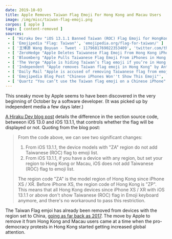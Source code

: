 ```yaml
---
date: 2019-10-03
title: Apple Removes Taiwan Flag Emoji For Hong Kong and Macau Users
image: /img/misc/taiwan-flag-emoji.png
corpos: [ apple ]
tags: [ content-removed ]
sources:
 - [ 'Hiraku Dev "iOS 13.1.1 Banned Taiwan (ROC) Flag Emoji for HongKong and Macau Users"', 'hiraku.tw/2019/10/4877/' ]
 - [ 'Emojipedia "Flag: Taiwan"', 'emojipedia.org/flag-for-taiwan/' ]
 - [ '王博源 Wang Boyuan - Tweet - 1179681769022353409', 'twitter.com/thisboyuan/status/1179681769022353409' ]
 - [ 'ZeroHedge "Apple Deletes Taiwanese Flag Emoji From Hong Kong iPhones"', 'www.zerohedge.com/geopolitical/apple-deletes-taiwanese-flag-emoji-hong-kong-iphones' ]
 - [ 'Bloomberg "Apple Pulls Taiwanese Flag Emoji From iPhones in Hong Kong" by Mark Gurman', 'www.bloomberg.com/news/articles/2019-10-08/apple-pulls-taiwanese-flag-emoji-from-iphones-in-hong-kong' ]
 - [ 'The Verge "Apple is hiding Taiwan’s flag emoji if you’re in Hong Kong or Macau" by Jay Peters', 'www.theverge.com/2019/10/7/20903613/apple-hiding-taiwan-flag-emoji-hong-kong-macau-china' ]
 - [ 'Independent "Apple removes Taiwan flag emoji in Hong Kong" by Anthony Cuthbertson', 'www.independent.co.uk/life-style/gadgets-and-tech/news/apple-taiwan-flag-emoji-hong-kong-protests-china-a9148576.html' ]
 - [ 'Daily Mail "Apple is accused of removing Taiwanese flag from emojis in Hong Kong just days after outcry over the NBA''s craven apology to Beijing" by Milly Vincent', 'www.dailymail.co.uk/sciencetech/article-7550767/Apple-accused-removing-Taiwanese-flag-emojis-Hong-Kong.html' ]
 - [ 'Emojipedia Blog Post "Chinese iPhones Won''t Show This Emoji"', 'blog.emojipedia.org/one-emoji-doesnt-show-on-ios-in-china/' ]
 - [ 'Quartz "You can’t use the Taiwan flag emoji on a Chinese iPhone" by Josh Horwitz', 'qz.com/1250884/you-cant-use-the-taiwan-flag-emoji-on-a-chinese-iphone/' ]
---
```


This sneaky move by Apple seems to have been discovered in the very beginning of October by a software developer.
(It was picked up by independent media a few days later.)

[A Hiraku Dev blog post](https://hiraku.tw/2019/10/4877/) details the difference in the section source code, betweeon iOS 13.0 and iOS 13.1.1, that controls whether the flag will be displayed or not.
Quoting from the blog post:
> From the code above, we can see two significant changes:
>
> 1. From iOS 13.1.1, the device models with "ZA" region do not add Taiwanese (ROC) flag to emoji list.
> 2. From iOS 13.1.1, if you have a device with any region, but set your region to Hong Kong or Macau, iOS does not add Taiwanese (ROC) flag to emoji list.
>
> The region code "ZA" is the model region of Hong Kong since iPhone XS / XR. Before iPhone XS, the region code of Hong Kong  is "ZP".
> This means that all Hong Kong devices since iPhone XS / XR with iOS 13.1.1 or above don't show Taiwanese (ROC) flag in Emoji keyboard anymore, and there's no workaround to pass this restriction.

The Taiwan Flag emjoi has already been removed from devices with the region set to China, [going as far back as 2017](https://blog.emojipedia.org/one-emoji-doesnt-show-on-ios-in-china/).
The move by Apple to remove it from Hong Kong and Macau users came at a time when the pro-democracy protests in Hong Kong started getting increased global attention.
